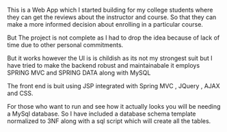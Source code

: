 This is a Web App which I started building for my college students where they can get the reviews about the instructor and course. So that they can make a more informed decision about enrolling in a particular course.

But The project is not complete as I had to drop the idea because of lack of time due to other personal commitments.

But it works however the UI is is childish as its not my strongest suit but I have tried to make the backend robust and maintainabale it employs SPRING MVC and SPRING DATA along with MySQL

The front end is buit using JSP integrated with Spring MVC , JQuery , AJAX and CSS.

For those who want to run and see how it actually looks you will be needing a MySql database. So I have included a database schema template normalized to 3NF along with a sql script which will create all the tables.


